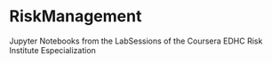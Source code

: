# RiskManagement
Jupyter Notebooks from the LabSessions of the Coursera EDHC Risk Institute Especialization 
